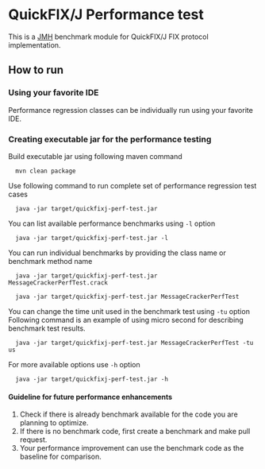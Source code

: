 # QuickFIX/J Performance test

This is a [JMH](https://github.com/openjdk/jmh) benchmark module for QuickFIX/J FIX protocol implementation. 

## How to run

### Using your favorite IDE

Performance regression classes can be individually run using your favorite IDE.

### Creating executable jar for the performance testing

Build executable jar using following maven command

```shell
  mvn clean package    
```

Use following command to run complete set of performance regression test cases

```shell
  java -jar target/quickfixj-perf-test.jar
```

You can list available performance benchmarks using `-l` option
```shell
  java -jar target/quickfixj-perf-test.jar -l
```

You can run individual benchmarks by providing the class name or benchmark method name
```shell
  java -jar target/quickfixj-perf-test.jar MessageCrackerPerfTest.crack

  java -jar target/quickfixj-perf-test.jar MessageCrackerPerfTest
```

You can change the time unit used in the benchmark test using `-tu` option
Following command is an example of using micro second for describing benchmark test results.
```shell
  java -jar target/quickfixj-perf-test.jar MessageCrackerPerfTest -tu us
```

For more available options use `-h` option

```shell
  java -jar target/quickfixj-perf-test.jar -h
```

#### Guideline for future performance enhancements

1. Check if there is already benchmark available for the code you are planning to optimize.
2. If there is no benchmark code, first create a benchmark and make pull request.
3. Your performance improvement can use the benchmark code as the baseline for comparison.